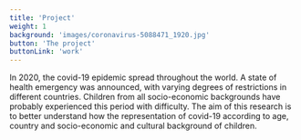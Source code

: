 ```yaml
---
title: 'Project'
weight: 1
background: 'images/coronavirus-5088471_1920.jpg'
button: 'The project'
buttonLink: 'work'
---
```


In 2020, the covid-19 epidemic spread throughout the world. A state of health emergency was announced, with varying degrees of restrictions in different countries. Children from all socio-economic backgrounds have probably experienced this period with difficulty. The aim of this research is to better understand how the representation of covid-19 according to age, country and socio-economic and cultural background of children. 
